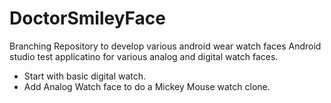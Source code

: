 <h1>DoctorSmileyFace</h1>
Branching Repository to develop various android wear watch faces
Android studio test applicatino for various analog and digital watch faces.
<ul><li>Start with basic digital watch.</li>
<li>Add Analog Watch face to do a Mickey Mouse watch clone.</li></ul>
